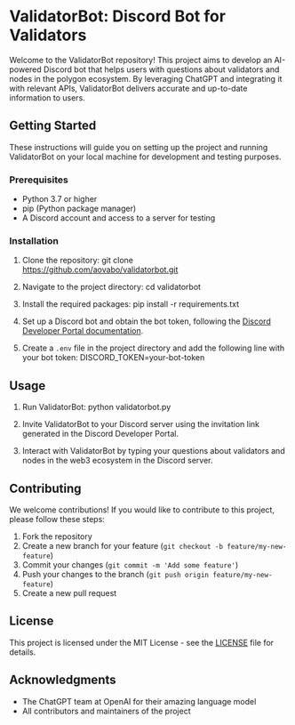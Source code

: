 # ValidatorBot: Discord Bot for Validators

Welcome to the ValidatorBot repository! This project aims to develop an AI-powered Discord bot that helps users with questions about validators and nodes in the polygon ecosystem. By leveraging ChatGPT and integrating it with relevant APIs, ValidatorBot delivers accurate and up-to-date information to users.

## Getting Started

These instructions will guide you on setting up the project and running ValidatorBot on your local machine for development and testing purposes.

### Prerequisites

- Python 3.7 or higher
- pip (Python package manager)
- A Discord account and access to a server for testing

### Installation

1. Clone the repository: git clone https://github.com/aovabo/validatorbot.git


2. Navigate to the project directory: cd validatorbot


3. Install the required packages: pip install -r requirements.txt


4. Set up a Discord bot and obtain the bot token, following the [Discord Developer Portal documentation](https://discord.com/developers/docs/intro).

5. Create a `.env` file in the project directory and add the following line with your bot token: DISCORD_TOKEN=your-bot-token


## Usage

1. Run ValidatorBot: python validatorbot.py


2. Invite ValidatorBot to your Discord server using the invitation link generated in the Discord Developer Portal.

3. Interact with ValidatorBot by typing your questions about validators and nodes in the web3 ecosystem in the Discord server.

## Contributing

We welcome contributions! If you would like to contribute to this project, please follow these steps:

1. Fork the repository
2. Create a new branch for your feature (`git checkout -b feature/my-new-feature`)
3. Commit your changes (`git commit -m 'Add some feature'`)
4. Push your changes to the branch (`git push origin feature/my-new-feature`)
5. Create a new pull request

## License

This project is licensed under the MIT License - see the [LICENSE](LICENSE) file for details.

## Acknowledgments

- The ChatGPT team at OpenAI for their amazing language model
- All contributors and maintainers of the project
